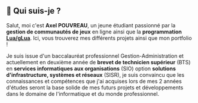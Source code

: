 ## 🤔 Qui suis-je ?

Salut, moi c'est **Axel POUVREAU**, un jeune étudiant passionné par la **gestion de communautés de jeux** en ligne ainsi que la **programmation [Lua/gLua](https://fr.wikipedia.org/wiki/Lua)**. Ici, vous trouverez mes différents projets ainsi que mon portfolio !

Je suis issue d'un baccalauréat professionnel Gestion-Administration et actuellement en deuxième année de **brevet de technicien supérieur** (BTS) en **services informatiques aux organisations** (SIO) option **solutions d'infrastructure, systèmes et réseaux** (SISR), je suis convaincu que les connaissances et compétences que j'ai acquises lors de mes 2 années d'études seront la base solide de mes futurs projets et développements dans le domaine de l'informatique et du monde professionnel.
